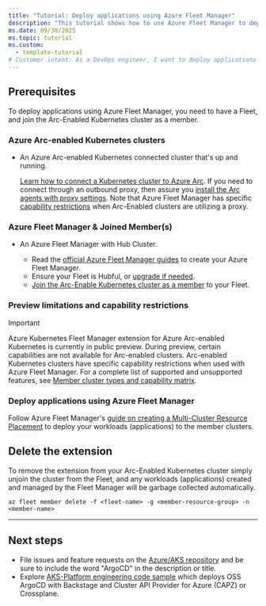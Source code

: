 ```yaml
---
title: "Tutorial: Deploy applications using Azure Fleet Manager"
description: "This tutorial shows how to use Azure Fleet Manager to deploy applications across multiple Arc Clusters."
ms.date: 09/30/2025
ms.topic: tutorial
ms.custom:
  - template-tutorial
# Customer intent: As a DevOps engineer, I want to deploy applications .... todo
---
```


## Prerequisites

To deploy applications using Azure Fleet Manager, you need to have a Fleet, and join the Arc-Enabled Kubernetes cluster as a member.

### Azure Arc-enabled Kubernetes clusters

* An Azure Arc-enabled Kubernetes connected cluster that's up and running.

  [Learn how to connect a Kubernetes cluster to Azure Arc](./quickstart-connect-cluster.md). If you need to connect through an outbound proxy, then assure you [install the Arc agents with proxy settings](./quickstart-connect-cluster.md?tabs=azure-cli#connect-using-an-outbound-proxy-server). Note that Azure Fleet Manager has specific [capability restrictions](#preview-limitations-and-capability-restrictions) when Arc-Enabled clusters are utilizing a proxy.

### Azure Fleet Manager & Joined Member(s)

* An Azure Fleet Manager with Hub Cluster.
  
  - Read the [official Azure Fleet Manager guides](https://docs.azure.cn/en-us/kubernetes-fleet/overview) to create your Azure Fleet Manager.
  - Ensure your Fleet is Hubful, or [upgrade if needed](https://docs.azure.cn/en-us/kubernetes-fleet/upgrade-hub-cluster-type).
  - [Join the Arc-Enable Kubernetes cluster as a member](https://docs.azure.cn/en-us/kubernetes-fleet/quickstart-create-fleet-and-members?tabs=without-hub-cluster#join-member-clusters) to your Fleet.

### Preview limitations and capability restrictions

> [!IMPORTANT]
> Azure Kubernetes Fleet Manager extension for Azure Arc-enabled Kubernetes is currently in public preview. During preview, certain capabilities are not available for Arc-enabled clusters. Arc-enabled Kubernetes clusters have specific capability restrictions when used with Azure Fleet Manager. For a complete list of supported and unsupported features, see [Member cluster types and capability matrix](https://learn.microsoft.com/azure/kubernetes-fleet/concepts-member-cluster-types-and-capability-matrix).

### Deploy applications using Azure Fleet Manager

Follow Azure Fleet Manager's [guide on creating a Multi-Cluster Resource Placement](https://docs.azure.cn/en-us/kubernetes-fleet/quickstart-resource-propagation?tabs=azure-cli) to deploy your workloads (applications) to the member clusters.

## Delete the extension

To remove the extension from your Arc-Enabled Kubernetes cluster simply unjoin the cluster from the Fleet, and any workloads (applications) created and managed by the Fleet Manager will be garbage collected automatically.

```azurecli
az fleet member delete -f <fleet-name> -g <member-resource-group> -n <member-name>
```

---

## Next steps

* File issues and feature requests on the [Azure/AKS repository](https://github.com/Azure/AKS/labels/extension%2Fargocd) and be sure to include the word "ArgoCD" in the description or title.
* Explore [AKS-Platform engineering code sample](https://github.com/Azure-Samples/aks-platform-engineering) which deploys OSS ArgoCD with Backstage and Cluster API Provider for Azure (CAPZ) or Crossplane.

